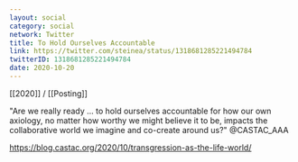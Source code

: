 ```yaml
---
layout: social
category: social
network: Twitter
title: To Hold Ourselves Accountable
link: https://twitter.com/steinea/status/1318681285221494784
twitterID: 1318681285221494784
date: 2020-10-20
---
```


[[2020]] / [[Posting]]

"Are we really ready ... to hold ourselves accountable for how our own axiology, no matter how worthy we might believe it to be, impacts the collaborative world we imagine and co-create around us?" @CASTAC_AAA

<https://blog.castac.org/2020/10/transgression-as-the-life-world/>
